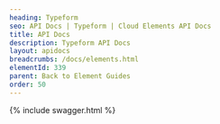 ```yaml
---
heading: Typeform
seo: API Docs | Typeform | Cloud Elements API Docs
title: API Docs
description: Typeform API Docs
layout: apidocs
breadcrumbs: /docs/elements.html
elementId: 339
parent: Back to Element Guides
order: 50
---
```


{% include swagger.html %}
